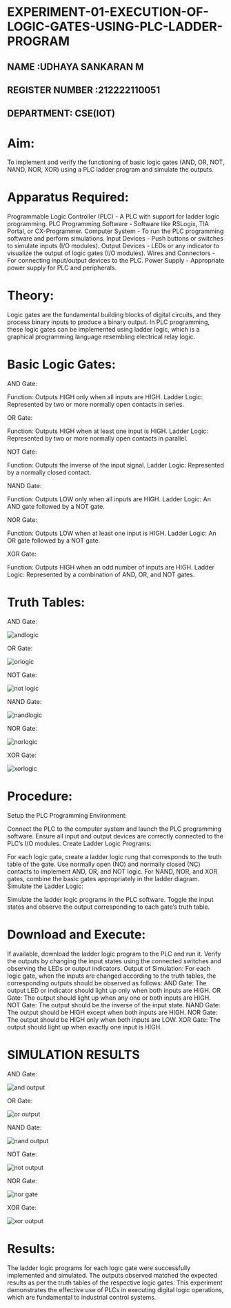 # EXPERIMENT-01-EXECUTION-OF-LOGIC-GATES-USING-PLC-LADDER-PROGRAM

## NAME :UDHAYA SANKARAN M
## REGISTER NUMBER :212222110051
## DEPARTMENT: CSE(IOT)
 

 
# Aim:
To implement and verify the functioning of basic logic gates (AND, OR, NOT, NAND, NOR, XOR) using a PLC ladder program and simulate the outputs.

# Apparatus Required:
Programmable Logic Controller (PLC) - A PLC with support for ladder logic programming.
PLC Programming Software - Software like RSLogix, TIA Portal, or CX-Programmer.
Computer System - To run the PLC programming software and perform simulations.
Input Devices - Push buttons or switches to simulate inputs (I/O modules).
Output Devices - LEDs or any indicator to visualize the output of logic gates (I/O modules).
Wires and Connectors - For connecting input/output devices to the PLC.
Power Supply - Appropriate power supply for PLC and peripherals.


# Theory:
Logic gates are the fundamental building blocks of digital circuits, and they process binary inputs to produce a binary output. In PLC programming, these logic gates can be implemented using ladder logic, which is a graphical programming language resembling electrical relay logic.

# Basic Logic Gates:
AND Gate:

Function: Outputs HIGH only when all inputs are HIGH.
Ladder Logic: Represented by two or more normally open contacts in series.

OR Gate:

Function: Outputs HIGH when at least one input is HIGH.
Ladder Logic: Represented by two or more normally open contacts in parallel.

NOT Gate:

Function: Outputs the inverse of the input signal.
Ladder Logic: Represented by a normally closed contact.

NAND Gate:

Function: Outputs LOW only when all inputs are HIGH.
Ladder Logic: An AND gate followed by a NOT gate.

NOR Gate:

Function: Outputs LOW when at least one input is HIGH.
Ladder Logic: An OR gate followed by a NOT gate.

XOR Gate:

Function: Outputs HIGH when an odd number of inputs are HIGH.
Ladder Logic: Represented by a combination of AND, OR, and NOT gates.

# Truth Tables:
 AND Gate:
 
 ![andlogic](https://github.com/user-attachments/assets/c1e60185-b72e-42e2-806e-dbbe90ad569d)

OR Gate:

![orlogic](https://github.com/user-attachments/assets/44c1f5b9-d7b6-4da1-b343-e1d3ec44cf49)

NOT Gate:

![not logic](https://github.com/user-attachments/assets/01a053dd-e082-4414-b389-22032aa1ba94)

NAND Gate:

![nandlogic](https://github.com/user-attachments/assets/a011a431-8a83-48c5-8569-ea02a4cbc3b2)

NOR Gate:

![norlogic](https://github.com/user-attachments/assets/e571e579-5afa-4527-b399-e48737f96b9f)

XOR Gate:

![xorlogic](https://github.com/user-attachments/assets/f5c22ef3-1db7-403a-898f-99b16791c8d4)

# Procedure:
Setup the PLC Programming Environment:

Connect the PLC to the computer system and launch the PLC programming software.
Ensure all input and output devices are correctly connected to the PLC’s I/O modules.
Create Ladder Logic Programs:

For each logic gate, create a ladder logic rung that corresponds to the truth table of the gate.
Use normally open (NO) and normally closed (NC) contacts to implement AND, OR, and NOT logic.
For NAND, NOR, and XOR gates, combine the basic gates appropriately in the ladder diagram.
Simulate the Ladder Logic:

Simulate the ladder logic programs in the PLC software.
Toggle the input states and observe the output corresponding to each gate’s truth table.
# Download and Execute:

If available, download the ladder logic program to the PLC and run it.
Verify the outputs by changing the input states using the connected switches and observing the LEDs or output indicators.
Output of Simulation:
For each logic gate, when the inputs are changed according to the truth tables, the corresponding outputs should be observed as follows:
AND Gate: The output LED or indicator should light up only when both inputs are HIGH.
OR Gate: The output should light up when any one or both inputs are HIGH.
NOT Gate: The output should be the inverse of the input state.
NAND Gate: The output should be HIGH except when both inputs are HIGH.
NOR Gate: The output should be HIGH only when both inputs are LOW.
XOR Gate: The output should light up when exactly one input is HIGH.


# SIMULATION RESULTS 

AND Gate:

![and output](https://github.com/user-attachments/assets/bcdfdaf4-f782-4f15-9246-74a746f51459)

OR Gate:

![or output](https://github.com/user-attachments/assets/35307301-fcaf-41cc-a7e7-b230152b32d9)

NAND Gate:

![nand output](https://github.com/user-attachments/assets/adad979e-7ab1-48a4-98f3-919ab8073633)

NOT Gate:

![not output](https://github.com/user-attachments/assets/3b244ac8-0679-447a-8929-38dbe237e90b)

NOR Gate:

![nor gate](https://github.com/user-attachments/assets/a1c7c759-4d60-43df-93a9-700cbf9a9791)

XOR Gate:

![xor output](https://github.com/user-attachments/assets/236d97f4-0514-499a-9098-262980b93211)


# Results:
The ladder logic programs for each logic gate were successfully implemented and simulated.
The outputs observed matched the expected results as per the truth tables of the respective logic gates.
This experiment demonstrates the effective use of PLCs in executing digital logic operations, which are fundamental to industrial control systems.

